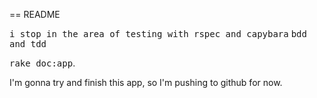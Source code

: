 == README

  <tt> i stop in the area of testing with rspec and capybara</tt>
  <tt> bdd and tdd </tt>

<tt>rake doc:app</tt>.

I'm gonna try and finish this app, so I'm pushing to github for now.
 

